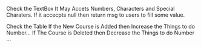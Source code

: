 Check the TextBox
    It May Accets Numbers, Characters and Special Charaters.
    If it accecpts null then return msg to users to fill some value.

Check the Table 
    If the New Course is Added then Increase the Things to do Number...
    If The Course is Deleted then Decrease the Things to do Number ...
    